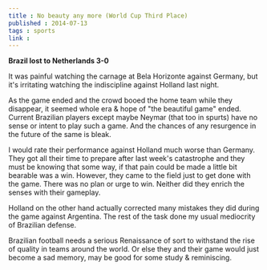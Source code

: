 ```yaml
---
title : No beauty any more (World Cup Third Place)
published : 2014-07-13
tags : sports
link : 
---
```


__Brazil lost to Netherlands 3-0__

It was painful watching the carnage at Bela Horizonte against Germany, but it's irritating watching the indiscipline against Holland last night.

As the game ended and the crowd booed the home team while they disappear, it seemed whole era & hope of "the beautiful game" ended. Current Brazilian players except maybe Neymar (that too in spurts) have no sense or intent to play such a game. And the chances of any resurgence in the future of the same is bleak.

I would rate their performance against Holland much worse than Germany. They got all their time to prepare after last week's catastrophe and they must be knowing that some way, if that pain could be made a little bit bearable was a win. However, they came to the field just to get done with the game. There was no plan or urge to win. Neither did they enrich the senses with their gameplay.

Holland on the other hand actually corrected many mistakes they did during the game against Argentina. The rest of the task done my usual mediocrity of Brazilian defense.

Brazilian football needs a serious Renaissance of sort to withstand the rise of quality in teams around the world. Or else they and their game would just become a sad memory, may be good for some study & reminiscing.